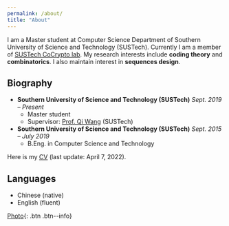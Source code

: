 ```yaml
---
permalink: /about/
title: "About"
---
```


I am a Master student at Computer Science Department of Southern University of Science and Technology (SUSTech). Currently I am a member of [SUSTech CoCrypto lab](https://cryptosus.tech). 
My research interests include **coding theory** and **combinatorics**. I also maintain interest in **sequences design**.


## Biography

- **Southern University of Science and Technology (SUSTech)** *Sept. 2019 – Present* 
  - Master student
  - Supervisor: [Prof. Qi Wang](http://cse.sustech.edu.cn/faculty/~wangqi/) (SUSTech)
- **Southern University of Science and Technology (SUSTech)** *Sept. 2015 – July 2019*
  - B.Eng. in Computer Science and Technology

Here is my [CV](/assets/CV_gwang.pdf) (last update: April 7, 2022).

## Languages
- Chinese (native)
- English (fluent)

[Photo](/assets/images/bio-photo.jpg){: .btn .btn--info}